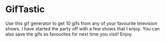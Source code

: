 # GifTastic

Use this gif generator to get 10 gifs from any of your favourite television shows. I have started the party off with a few shows that I enjoy. You can also save the gifs as favourites for next time you visit! Enjoy.
